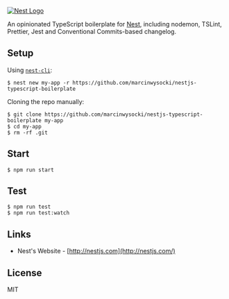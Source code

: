 [![Nest Logo](http://kamilmysliwiec.com/public/nest-logo.png)](http://kamilmysliwiec.com/)

An opinionated TypeScript boilerplate for [Nest](https://github.com/kamilmysliwiec/nest), including 
nodemon, TSLint, Prettier, Jest and Conventional Commits-based changelog.

## Setup

Using [`nest-cli`](https://github.com/nestjs/nest-cli):

```
$ nest new my-app -r https://github.com/marcinwysocki/nestjs-typescript-boilerplate
```
Cloning the repo manually:

```
$ git clone https://github.com/marcinwysocki/nestjs-typescript-boilerplate my-app
$ cd my-app
$ rm -rf .git
```

## Start

```
$ npm run start
```

## Test

```
$ npm run test
$ npm run test:watch
```

## Links

- Nest's Website - [http://nestjs.com](http://nestjs.com/)

## License

MIT
